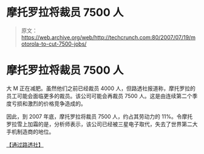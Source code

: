 # 摩托罗拉将裁员 7500 人

> 原文：<https://web.archive.org/web/http://techcrunch.com:80/2007/07/19/motorola-to-cut-7500-jobs/>

# 摩托罗拉将裁员 7500 人

大 M 正在减肥。虽然他们之前已经裁员 4000 人，但路透社报道称，摩托罗拉的员工可能会面临更多的裁员。该公司可能会再裁员 7500 人。这是由连续第二个季度亏损和激烈的价格竞争造成的。

因此，到 2007 年底，摩托罗拉将裁员 7500 人，约占其劳动力的 11%。令摩托罗拉雪上加霜的是，分析师表示，该公司已经被三星电子取代，失去了世界第二大手机制造商的地位。

[【通过路透社】](https://web.archive.org/web/20201125132612/http://news.yahoo.com/s/nm/20070717/bs_nm/motorola_segmentchanges_dc)